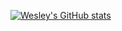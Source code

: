 
[![Wesley's GitHub stats](https://github-readme-stats.vercel.app/api?username=Wesley-1)](https://github.com/anuraghazra/github-readme-stats)
